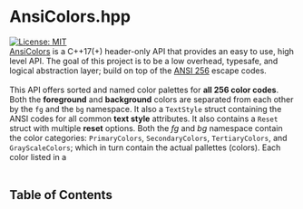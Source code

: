 # AnsiColors.hpp
[![License: MIT](https://img.shields.io/badge/license-MIT-blue.svg)](LICENSE) <br> 
[AnsiColors](https://github.com/thomas-olijnsma/AnsiColors) is a C++17(+) header-only API that provides an easy to use, high level API. The goal of this project is to be a low overhead, typesafe, and logical abstraction layer; build on top of the [ANSI 256](https://en.wikipedia.org/wiki/ANSI_escape_code) escape codes. <br>
<br>
This API offers sorted and named color palettes for **all 256 color codes**. Both the **foreground** and **background** colors are separated from each other by the `fg` and the `bg` namespace. It also a `TextStyle` struct containing the ANSI codes for all common **text style** attributes. It also contains a `Reset` struct with multiple **reset** options. Both the *fg* and *bg* namespace contain the color categories: `PrimaryColors`, `SecondaryColors`, `TertiaryColors`, and `GrayScaleColors`; which in turn contain the actual pallettes (colors). Each color listed in a  
<br>
## Table of Contents
